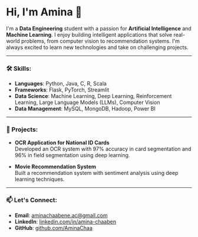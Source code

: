 # Hi, I'm Amina 👋

I'm a **Data Engineering** student with a passion for **Artificial Intelligence** and **Machine Learning**. I enjoy building intelligent applications that solve real-world problems, from computer vision to recommendation systems. I'm always excited to learn new technologies and take on challenging projects.

---

### 🛠️ Skills:

- **Languages**: Python, Java, C, R, Scala
- **Frameworks**: Flask, PyTorch, Streamlit
- **Data Science**: Machine Learning, Deep Learning, Reinforcement Learning, Large Language Models (LLMs), Computer Vision
- **Data Management**: MySQL, MongoDB, Hadoop, Power BI

---

### 🌟 Projects:

- **OCR Application for National ID Cards**  
  Developed an OCR system with 97% accuracy in card segmentation and 96% in field segmentation using deep learning.

- **Movie Recommendation System**  
  Built a recommendation system with sentiment analysis using deep learning techniques.

---

### 📫 Let's Connect:

- **Email**: [aminachaabene.ac@gmail.com](mailto:aminachaabene.ac@gmail.com)
- **LinkedIn**: [linkedin.com/in/amina-chaaben](https://www.linkedin.com/in/amina-chaaben)
- **GitHub**: [github.com/AminaChaa](https://github.com/AminaChaa)
